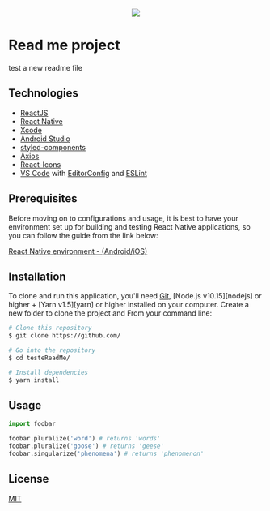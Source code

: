 <br />
<p align="center">
  <a href="">
    <img src="http://pyx.network/wp-content/uploads/2016/02/uniprime.png">
  </a>
</p>

# Read me project 
test a new readme file

## Technologies
-   [ReactJS](https://reactjs.org/)
-   [React Native](https://facebook.github.io/react-native/)
-   [Xcode](https://developer.apple.com/xcode/)
-   [Android Studio](https://developer.android.com/studio) 
-   [styled-components](https://www.styled-components.com/)
-   [Axios](https://github.com/axios/axios)
-   [React-Icons](http://react-icons.github.io/react-icons/)
-   [VS Code](https://code.visualstudio.com/) with [EditorConfig](https://editorconfig.org/) and [ESLint](https://eslint.org/)

## Prerequisites
Before moving on to configurations and usage, it is best to have your environment set up for building and testing React Native applications, so you can follow the guide from the link below:

[React Native environment - (Android/iOS)](https://docs.rocketseat.dev/ambiente-react-native/introducao)

## Installation

To clone and run this application, you'll need [Git](https://git-scm.com), [Node.js v10.15][nodejs] or higher + [Yarn v1.5][yarn] or higher installed on your computer. Create a new folder to clone the project and From your command line:

```bash
# Clone this repository
$ git clone https://github.com/

# Go into the repository
$ cd testeReadMe/

# Install dependencies
$ yarn install

```
## Usage

```python
import foobar

foobar.pluralize('word') # returns 'words'
foobar.pluralize('goose') # returns 'geese'
foobar.singularize('phenomena') # returns 'phenomenon'
```
## License
[MIT](https://choosealicense.com/licenses/mit/)
